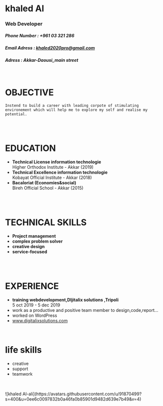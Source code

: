 # khaled Al
### Web Developer
##### Phone Number      : +961 03 321 286
##### Email Adress      : khaled2020pro@gmail.com
##### Adress            : Akkar-Daousi_main street
<br />

# OBJECTIVE 
```
Instend to build a career with leading corpote of stimulating environement which will help me to explore my self and realise my potential.
```
<br/>

<br/>

# EDUCATION

- **Technical License information technologie**<br>
 Higher Orthodox Institute - Akkar (2019)
 - **Technical Excellence information technologie**<br>
 Kobayat Official Institute - Akkar (2018)
- **Bacaloriat (Economies&social)** <br> 
 Bireh Official School - Akkar (2015)

<br/>

</br>

# TECHNICAL SKILLS

- **Project management**<br>
 - **complex problem solver**<br>
 - **creative design**<br>
- **service-focused**<br>

<br/>

</br>

# EXPERIENCE

- **training webdevelopment,DIjitalix solutions ,Tripoli**<br>
 5 oct 2019 - 5 dec 2019
 - work as a productive and positive team member to design,code,report...
 - worked on WordPress
 - www.digitalixsolutions.com


<br/>

# life skills
- creative
- support
- teamwork
</br>
</br>
![khaled Al-ali](https://avatars.githubusercontent.com/u/91870499?s=400&u=0ee6c0097832b0a46fa0b85901d9482d639e7b49&v=4)
